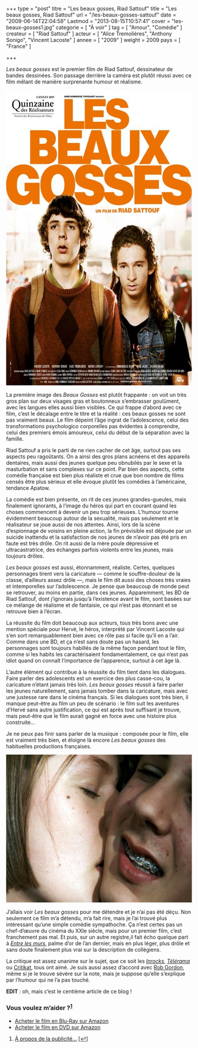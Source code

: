 +++
type = "post"
titre = "Les beaux gosses, Riad Sattouf"
title = "Les beaux gosses, Riad Sattouf"
url = "/les-beaux-gosses-sattouf"
date = "2009-06-14T22:04:58"
Lastmod = "2013-08-15T10:57:41"
cover = "les-beaux-gosses1.jpg"
categorie = [ "À voir" ]
tag = [ "Amour", "Comédie" ]
createur = [ "Riad Sattouf" ]
acteur = [ "Alice Tremolières", "Anthony Sonigo", "Vincent Lacoste" ]
annee = [ "2009" ]
weight = 2009
pays = [ "France" ]

+++

<p><em>Les beaux gosses</em> est le premier film de Riad Sattouf, dessinateur de bandes dessinées. Son passage derrière la caméra est plutôt réussi avec ce film mêlant de manière surprenante humour et réalisme.</p>
<div style="text-align: center;"><a href="http://www.allocine.fr/film/fichefilm_gen_cfilm=136666.html"><img src="les-beaux-gosses.jpg" alt="les-beaux-gosses.jpg" width="600" height="799" border="0" /></a></div>
<p>La première image des <em>Beaux Gosses</em> est plutôt frappante : on voit un très gros plan sur deux visages gras et boutonneux s&rsquo;embrasser goulûment, avec les langues elles aussi bien visibles. Ce qui frappe d&rsquo;abord avec ce film, c&rsquo;est le décalage entre le titre et la réalité : ces beaux gosses ne sont pas vraiment beaux. Le film dépeint l&rsquo;âge ingrat de l&rsquo;adolescence, celui des transformations psychologico corporelles pas évidentes à comprendre, celui des premiers émois amoureux, celui du début de la séparation avec la famille.</p>
<p>Riad Sattouf a pris le parti de ne rien cacher de cet âge, surtout pas ses aspects peu ragoûtants. On a ainsi des gros plans acnéens et des appareils dentaires, mais aussi des jeunes quelque peu obnubilés par le sexe et la masturbation et sans complexes sur ce point. Par bien des aspects, cette comédie française est bien plus réaliste et crue que bon nombre de films censés être plus sérieux et elle évoque plutôt les comédies à l&rsquo;américaine, tendance Apatow.</p>
<p>La comédie est bien présente, on rit de ces jeunes grandes-gueules, mais finalement ignorants, à l&rsquo;image du héros qui part en courant quand les choses commencent à devenir un peu trop sérieuses. L&rsquo;humour tourne évidemment beaucoup autour de la sexualité, mais pas seulement et le réalisateur se joue aussi de nos attentes. Ainsi, lors de la scène d&rsquo;espionnage de voisins en pleine action, la fin prévisible est déjouée par un suicide inattendu et la satisfaction de nos jeunes de n&rsquo;avoir pas été pris en faute est très drôle. On rit aussi de la mère poule dépressive et ultracastratrice, des échanges parfois violents entre les jeunes, mais toujours drôles.</p>
<p><em>Les beaux gosses</em> est aussi, étonnamment, réaliste. Certes, quelques personnages tirent vers la caricature — comme le souffre-douleur de la classe, d&rsquo;ailleurs assez drôle —, mais le film dit aussi des choses très vraies et intemporelles sur l&rsquo;adolescence. Je pense que beaucoup de monde peut se retrouver, au moins en partie, dans ces jeunes. Apparemment, les BD de Riad Sattouf, dont j&rsquo;ignorais jusqu&rsquo;à l&rsquo;existence avant le film, sont basées sur ce mélange de réalisme et de fantaisie, ce qui n&rsquo;est pas étonnant et se retrouve bien à l&rsquo;écran.</p>
<p>La réussite du film doit beaucoup aux acteurs, tous très bons avec une mention spéciale pour Hervé, le héros, interprété par Vincent Lacoste qui s&rsquo;en sort remarquablement bien avec ce rôle pas si facile qu&rsquo;il en a l&rsquo;air. Comme dans une BD, et ça n&rsquo;est sans doute pas un hasard, les personnages sont toujours habillés de la même façon pendant tout le film, comme si les habits les caractérisaient fondamentalement, ce qui n&rsquo;est pas idiot quand on connaît l&rsquo;importance de l&rsquo;apparence, surtout à cet âge là.</p>
<p>L&rsquo;autre élément qui contribue à la réussite du film tient dans les dialogues. Faire parler des adolescents est un exercice des plus casse-cou, la caricature n&rsquo;étant jamais très loin. <em>Les beaux gosses</em> réussit à faire parler les jeunes naturellement, sans jamais tomber dans la caricature, mais avec une justesse rare dans le cinéma français. Si les dialogues sont très bien, il manque peut-être au film un peu de scénario : le film suit les aventures d&rsquo;Hervé sans autre justification, ce qui est après tout suffisant je trouve, mais peut-être que le film aurait gagné en force avec une histoire plus construite&#8230;</p>
<p>Je ne peux pas finir sans parler de la musique : composée pour le film, elle est vraiment très bien, et éloigne là encore <em>Les beaux gosses</em> des habituelles productions françaises.</p>
<p><img class="aligncenter size-full wp-image-1587" title="beaux-gosses" src="beaux-gosses1.jpg" alt="beaux-gosses" width="600" height="400" /></p>
<p>J&rsquo;allais voir <em>Les beaux gosses</em> pour me détendre et je n&rsquo;ai pas été déçu. Non seulement ce film m&rsquo;a détendu, m&rsquo;a fait rire, mais je l&rsquo;ai trouvé plus intéressant qu&rsquo;une simple comédie sympathoche. Ça n&rsquo;est certes pas un chef-d&rsquo;œuvre du cinéma du XXIe siècle, mais pour un premier film, c&rsquo;est franchement pas mal. Et puis, sur un autre registre,il fait écho quelque part à <em><a href="http://voiretmanger.fr/2008/09/27/entre-les-murs-laurent-cantet/">Entre les murs</a></em>, palme d&rsquo;or de l&rsquo;an dernier, mais en plus léger, plus drôle et sans doute finalement plus vrai sur la description de collégiens.</p>
<p>La critique est assez unanime sur le sujet, que ce soit les <em><a href="http://www.lesinrocks.com/cine/cinema-article/article/les-beaux-gosses/">Inrocks</a></em>, <em><a href="http://www.telerama.fr/cinema/films/les-beaux-gosses,382348,critique.php">Télérama</a></em> ou <a href="http://critikat.com/Les-Beaux-Gosses.html">Critikat</a>, tous ont aimé. Je suis aussi assez d&rsquo;accord avec <a href="http://www.toujoursraison.com/2009/06/les-beaux-gosses.html">Rob Gordon</a>, même si je le trouve sévère sur la note, mais je suppose qu&rsquo;elle s&rsquo;explique par l&rsquo;humour qui ne l&rsquo;a pas touché.</p>
<p><strong>EDIT</strong> : oh, mais c&rsquo;est le centième article de ce blog !</p>
<div class="amazon">
<h3>Vous voulez m&rsquo;aider ?<sup><a href="#footnote_0_1563" id="identifier_0_1563" class="footnote-link footnote-identifier-link" title="&Agrave; propos de la publicit&eacute;&hellip;">1</a></sup></h3>
<ul>
<li><a href="http://www.amazon.fr/gp/product/B002LGX3DM/ref=as_li_ss_tl?ie=UTF8&tag=leblogdenic07-21&linkCode=as2&camp=1642&creative=19458&creativeASIN=B002LGX3DM">Acheter le film en Blu-Ray sur Amazon</a></li>
<li><a href="http://www.amazon.fr/gp/product/B002LGX3DC/ref=as_li_ss_tl?ie=UTF8&tag=leblogdenic07-21&linkCode=as2&camp=1642&creative=19458&creativeASIN=B002LGX3DC">Acheter le film en DVD sur Amazon</a></li>
</ul>
</div>
<ol class="footnotes"><li id="footnote_0_1563" class="footnote"><a href="http://voiretmanger.fr/a-propos/publicite/">À propos de la publicité…</a> [<a href="#identifier_0_1563" class="footnote-link footnote-back-link">&#8617;</a>]</li></ol>
